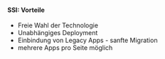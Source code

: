 #### SSI: Vorteile

- Freie Wahl der Technologie
- Unabhängiges Deployment
- Einbindung von Legacy Apps - sanfte Migration
- mehrere Apps pro Seite möglich
